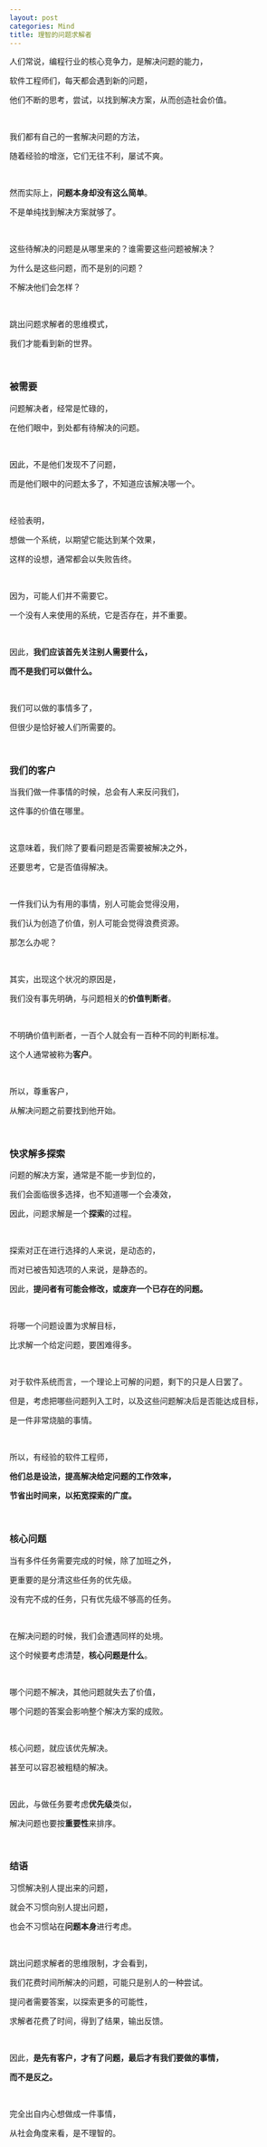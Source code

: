 ```yaml
---
layout: post
categories: Mind
title: 理智的问题求解者
---
```


人们常说，编程行业的核心竞争力，是解决问题的能力，

软件工程师们，每天都会遇到新的问题，

他们不断的思考，尝试，以找到解决方案，从而创造社会价值。

<br/>

我们都有自己的一套解决问题的方法，

随着经验的增涨，它们无往不利，屡试不爽。

<br/>

然而实际上，**问题本身却没有这么简单**。

不是单纯找到解决方案就够了。

<br/>

这些待解决的问题是从哪里来的？谁需要这些问题被解决？

为什么是这些问题，而不是别的问题？

不解决他们会怎样？

<br/>

跳出问题求解者的思维模式，

我们才能看到新的世界。

<br/>

### 被需要

问题解决者，经常是忙碌的，

在他们眼中，到处都有待解决的问题。

<br/>

因此，不是他们发现不了问题，

而是他们眼中的问题太多了，不知道应该解决哪一个。

<br/>

经验表明，

想做一个系统，以期望它能达到某个效果，

这样的设想，通常都会以失败告终。

<br/>

因为，可能人们并不需要它。

一个没有人来使用的系统，它是否存在，并不重要。

<br/>

因此，**我们应该首先关注别人需要什么，**

**而不是我们可以做什么。**

<br/>

我们可以做的事情多了，

但很少是恰好被人们所需要的。

<br/>

### 我们的客户

当我们做一件事情的时候，总会有人来反问我们，

这件事的价值在哪里。

<br/>

这意味着，我们除了要看问题是否需要被解决之外，

还要思考，它是否值得解决。

<br/>

一件我们认为有用的事情，别人可能会觉得没用，

我们认为创造了价值，别人可能会觉得浪费资源。

那怎么办呢？

<br/>

其实，出现这个状况的原因是，

我们没有事先明确，与问题相关的**价值判断者**。

<br/>

不明确价值判断者，一百个人就会有一百种不同的判断标准。

这个人通常被称为**客户**。

<br/>

所以，尊重客户，

从解决问题之前要找到他开始。

<br/>

### 快求解多探索

问题的解决方案，通常是不能一步到位的，

我们会面临很多选择，也不知道哪一个会凑效，

因此，问题求解是一个**探索**的过程。

<br/>

探索对正在进行选择的人来说，是动态的，

而对已被告知选项的人来说，是静态的。

因此，**提问者有可能会修改，或废弃一个已存在的问题。**

<br/>

将哪一个问题设置为求解目标，

比求解一个给定问题，要困难得多。

<br/>

对于软件系统而言，一个理论上可解的问题，剩下的只是人日罢了。

但是，考虑把哪些问题列入工时，以及这些问题解决后是否能达成目标，

是一件非常烧脑的事情。

<br/>

所以，有经验的软件工程师，

**他们总是设法，提高解决给定问题的工作效率，**

**节省出时间来，以拓宽探索的广度。**

<br/>

### 核心问题

当有多件任务需要完成的时候，除了加班之外，

更重要的是分清这些任务的优先级。

没有完不成的任务，只有优先级不够高的任务。

<br/>

在解决问题的时候，我们会遭遇同样的处境。

这个时候要考虑清楚，**核心问题是什么**。

<br/>

哪个问题不解决，其他问题就失去了价值，

哪个问题的答案会影响整个解决方案的成败。

<br/>

核心问题，就应该优先解决。

甚至可以容忍被粗糙的解决。

<br/>

因此，与做任务要考虑**优先级**类似，

解决问题也要按**重要性**来排序。

<br/>

### 结语

习惯解决别人提出来的问题，

就会不习惯向别人提出问题，

也会不习惯站在**问题本身**进行考虑。

<br/>

跳出问题求解者的思维限制，才会看到，

我们花费时间所解决的问题，可能只是别人的一种尝试。

提问者需要答案，以探索更多的可能性，

求解者花费了时间，得到了结果，输出反馈。

<br/>

因此，**是先有客户，才有了问题，最后才有我们要做的事情，**

**而不是反之。**

<br/>

完全出自内心想做成一件事情，

从社会角度来看，是不理智的。
